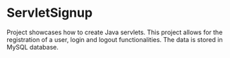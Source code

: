 # ServletSignup
Project showcases how to create Java servlets.
This project allows for the registration of a user, login and logout functionalities.
The data is stored in MySQL database.
